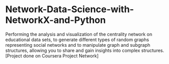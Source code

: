 # Network-Data-Science-with-NetworkX-and-Python
Performing the analysis and visualization of the centrality network on educational data sets, to generate different types of random graphs representing social networks and to manipulate graph and subgraph structures, allowing you to share and gain insights into complex structures. [Project done on Coursera Project Network]
